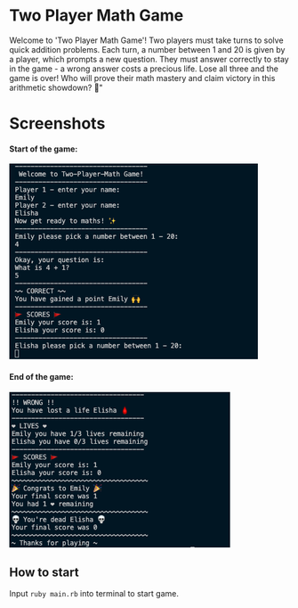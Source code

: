 # Two Player Math Game
Welcome to 'Two Player Math Game'! Two players must take turns to solve quick addition problems. Each turn, a number between 1 and 20 is given by a player, which prompts a new question. They must answer correctly to stay in the game - a wrong answer costs a precious life. Lose all three and the game is over! Who will prove their math mastery and claim victory in this arithmetic showdown? 💪"

# Screenshots
#### Start of the game:
!["Screenshot of home-page"](./screenshots/Start-Game.png)
#### End of the game:
!["Screenshot of home-page"](./screenshots/End-Game.png)

## How to start
Input `ruby main.rb` into terminal to start game.
